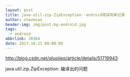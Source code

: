 ```yaml
---
layout: post
title: java-util-zip-ZipException--android错误简单记录
author: shaomiao
header-img: img/post-bg-android.jpg
tags:
  - android
abbrlink: 20364
date: 2017-10-21 00:00:00
---
```

http://blog.csdn.net/qluojieq/article/details/51719943

java.util.zip.ZipException:
编译出的问题
